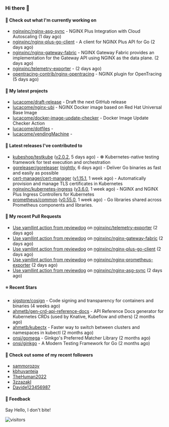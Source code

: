 ### Hi there 👋

#### 👷 Check out what I'm currently working on

- [nginxinc/nginx-asg-sync](https://github.com/nginxinc/nginx-asg-sync) - NGINX Plus Integration with Cloud Autoscaling  (1 day ago)
- [nginxinc/nginx-plus-go-client](https://github.com/nginxinc/nginx-plus-go-client) - A client for NGINX Plus API for Go (2 days ago)
- [nginxinc/nginx-gateway-fabric](https://github.com/nginxinc/nginx-gateway-fabric) - NGINX Gateway Fabric provides an implementation for the Gateway API using NGINX as the data plane. (2 days ago)
- [nginxinc/telemetry-exporter](https://github.com/nginxinc/telemetry-exporter) -  (2 days ago)
- [opentracing-contrib/nginx-opentracing](https://github.com/opentracing-contrib/nginx-opentracing) - NGINX plugin for OpenTracing (5 days ago)

#### 🌱 My latest projects

- [lucacome/draft-release](https://github.com/lucacome/draft-release) - Draft the next GitHub release
- [lucacome/nginx-ubi](https://github.com/lucacome/nginx-ubi) - NGINX Docker image based on Red Hat Universal Base Image
- [lucacome/docker-image-update-checker](https://github.com/lucacome/docker-image-update-checker) - Docker Image Update Checker Action
- [lucacome/dotfiles](https://github.com/lucacome/dotfiles) - 
- [lucacome/vendingMachine](https://github.com/lucacome/vendingMachine) - 

#### 🔭 Latest releases I've contributed to

- [kubeshop/testkube](https://github.com/kubeshop/testkube) ([v2.0.2](https://github.com/kubeshop/testkube/releases/tag/v2.0.2), 5 days ago) - ☸️ Kubernetes-native testing framework for test execution and orchestration
- [goreleaser/goreleaser](https://github.com/goreleaser/goreleaser) ([nightly](https://github.com/goreleaser/goreleaser/releases/tag/nightly), 6 days ago) - Deliver Go binaries as fast and easily as possible
- [cert-manager/cert-manager](https://github.com/cert-manager/cert-manager) ([v1.15.1](https://github.com/cert-manager/cert-manager/releases/tag/v1.15.1), 1 week ago) - Automatically provision and manage TLS certificates in Kubernetes
- [nginxinc/kubernetes-ingress](https://github.com/nginxinc/kubernetes-ingress) ([v3.6.0](https://github.com/nginxinc/kubernetes-ingress/releases/tag/v3.6.0), 1 week ago) - NGINX and  NGINX Plus Ingress Controllers for Kubernetes
- [prometheus/common](https://github.com/prometheus/common) ([v0.55.0](https://github.com/prometheus/common/releases/tag/v0.55.0), 1 week ago) - Go libraries shared across Prometheus components and libraries.

#### 🔨 My recent Pull Requests

- [Use yamllint action from reviewdog](https://github.com/nginxinc/telemetry-exporter/pull/136) on [nginxinc/telemetry-exporter](https://github.com/nginxinc/telemetry-exporter) (2 days ago)
- [Use yamllint action from reviewdog](https://github.com/nginxinc/nginx-gateway-fabric/pull/2186) on [nginxinc/nginx-gateway-fabric](https://github.com/nginxinc/nginx-gateway-fabric) (2 days ago)
- [Use yamllint action from reviewdog](https://github.com/nginxinc/nginx-plus-go-client/pull/307) on [nginxinc/nginx-plus-go-client](https://github.com/nginxinc/nginx-plus-go-client) (2 days ago)
- [Use yamllint action from reviewdog](https://github.com/nginxinc/nginx-prometheus-exporter/pull/756) on [nginxinc/nginx-prometheus-exporter](https://github.com/nginxinc/nginx-prometheus-exporter) (2 days ago)
- [Use yamllint action from reviewdog](https://github.com/nginxinc/nginx-asg-sync/pull/706) on [nginxinc/nginx-asg-sync](https://github.com/nginxinc/nginx-asg-sync) (2 days ago)

#### ⭐ Recent Stars

- [sigstore/cosign](https://github.com/sigstore/cosign) - Code signing and transparency for containers and binaries (4 weeks ago)
- [ahmetb/gen-crd-api-reference-docs](https://github.com/ahmetb/gen-crd-api-reference-docs) - API Reference Docs generator for Kubernetes CRDs (used by Knative, Kubeflow and others) (2 months ago)
- [ahmetb/kubectx](https://github.com/ahmetb/kubectx) - Faster way to switch between clusters and namespaces in kubectl (2 months ago)
- [onsi/gomega](https://github.com/onsi/gomega) - Ginkgo&#39;s Preferred Matcher Library (2 months ago)
- [onsi/ginkgo](https://github.com/onsi/ginkgo) - A Modern Testing Framework for Go (2 months ago)

#### 👯 Check out some of my recent followers

- [sammorozov](https://github.com/sammorozov)
- [kbhuvanteja](https://github.com/kbhuvanteja)
- [TheHuman2022](https://github.com/TheHuman2022)
- [3zzazakl](https://github.com/3zzazakl)
- [Davide123456987](https://github.com/Davide123456987)

#### 💬 Feedback

Say Hello, I don't bite!

![visitors](https://visitor-badge.laobi.icu/badge?page_id=lucacome.visitor-badge)
#
